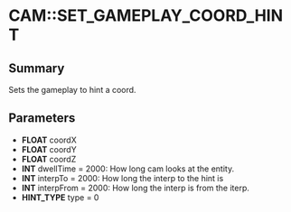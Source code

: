 # CAM::SET_GAMEPLAY_COORD_HINT

## Summary
Sets the gameplay to hint a coord.

## Parameters
* **FLOAT** coordX
* **FLOAT** coordY
* **FLOAT** coordZ
* **INT** dwellTime = 2000: How long cam looks at the entity.
* **INT** interpTo = 2000: How long the interp to the hint is
* **INT** interpFrom = 2000: How long the interp is from the iterp.
* **HINT_TYPE** type = 0